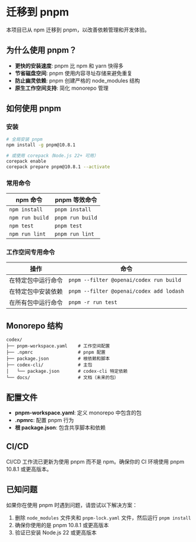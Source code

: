 <!-- 翻译信息
原文档: PNPM.md
上游提交: 1772bf63
最后同步: 2025-10-17
翻译状态: 已完成
-->

# 迁移到 pnpm

本项目已从 npm 迁移到 pnpm，以改善依赖管理和开发体验。

## 为什么使用 pnpm？

- **更快的安装速度**: pnpm 比 npm 和 yarn 快得多
- **节省磁盘空间**: pnpm 使用内容寻址存储来避免重复
- **防止幽灵依赖**: pnpm 创建严格的 node_modules 结构
- **原生工作空间支持**: 简化 monorepo 管理

## 如何使用 pnpm

### 安装

```bash
# 全局安装 pnpm
npm install -g pnpm@10.8.1

# 或使用 corepack（Node.js 22+ 可用）
corepack enable
corepack prepare pnpm@10.8.1 --activate
```

### 常用命令

| npm 命令        | pnpm 等效命令    |
| --------------- | ---------------- |
| `npm install`   | `pnpm install`   |
| `npm run build` | `pnpm run build` |
| `npm test`      | `pnpm test`      |
| `npm run lint`  | `pnpm run lint`  |

### 工作空间专用命令

| 操作                       | 命令                                     |
| -------------------------- | ---------------------------------------- |
| 在特定包中运行命令         | `pnpm --filter @openai/codex run build`  |
| 在特定包中安装依赖         | `pnpm --filter @openai/codex add lodash` |
| 在所有包中运行命令         | `pnpm -r run test`                       |

## Monorepo 结构

```
codex/
├── pnpm-workspace.yaml    # 工作空间配置
├── .npmrc                 # pnpm 配置
├── package.json           # 根依赖和脚本
├── codex-cli/             # 主包
│   └── package.json       # codex-cli 特定依赖
└── docs/                  # 文档（未来的包）
```

## 配置文件

- **pnpm-workspace.yaml**: 定义 monorepo 中包含的包
- **.npmrc**: 配置 pnpm 行为
- **根 package.json**: 包含共享脚本和依赖

## CI/CD

CI/CD 工作流已更新为使用 pnpm 而不是 npm。确保你的 CI 环境使用 pnpm 10.8.1 或更高版本。

## 已知问题

如果你在使用 pnpm 时遇到问题，请尝试以下解决方案：

1. 删除 `node_modules` 文件夹和 `pnpm-lock.yaml` 文件，然后运行 `pnpm install`
2. 确保你使用的是 pnpm 10.8.1 或更高版本
3. 验证已安装 Node.js 22 或更高版本
